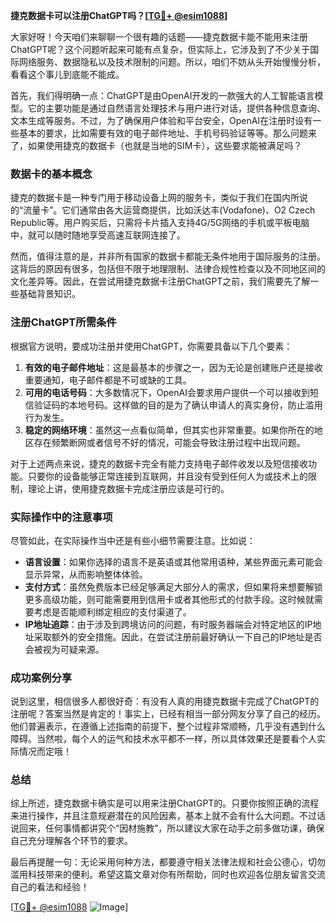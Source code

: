 **捷克数据卡可以注册ChatGPT吗？[[TG💪+ @esim1088](https://t.me/s/esim1088)]**

大家好呀！今天咱们来聊聊一个很有趣的话题——捷克数据卡能不能用来注册ChatGPT呢？这个问题听起来可能有点复杂，但实际上，它涉及到了不少关于国际网络服务、数据隐私以及技术限制的问题。所以，咱们不妨从头开始慢慢分析，看看这个事儿到底能不能成。

首先，我们得明确一点：ChatGPT是由OpenAI开发的一款强大的人工智能语言模型。它的主要功能是通过自然语言处理技术与用户进行对话，提供各种信息查询、文本生成等服务。不过，为了确保用户体验和平台安全，OpenAI在注册时设有一些基本的要求，比如需要有效的电子邮件地址、手机号码验证等等。那么问题来了，如果使用捷克的数据卡（也就是当地的SIM卡），这些要求能被满足吗？

### 数据卡的基本概念

捷克的数据卡是一种专门用于移动设备上网的服务卡，类似于我们在国内所说的“流量卡”。它们通常由各大运营商提供，比如沃达丰(Vodafone)、O2 Czech Republic等。用户购买后，只需将卡片插入支持4G/5G网络的手机或平板电脑中，就可以随时随地享受高速互联网连接了。

然而，值得注意的是，并非所有国家的数据卡都能无条件地用于国际服务的注册。这背后的原因有很多，包括但不限于地理限制、法律合规性检查以及不同地区间的文化差异等。因此，在尝试用捷克数据卡注册ChatGPT之前，我们需要先了解一些基础背景知识。

### 注册ChatGPT所需条件

根据官方说明，要成功注册并使用ChatGPT，你需要具备以下几个要素：

1. **有效的电子邮件地址**：这是最基本的步骤之一，因为无论是创建账户还是接收重要通知，电子邮件都是不可或缺的工具。
2. **可用的电话号码**：大多数情况下，OpenAI会要求用户提供一个可以接收到短信验证码的本地号码。这样做的目的是为了确认申请人的真实身份，防止滥用行为发生。
3. **稳定的网络环境**：虽然这一点看似简单，但其实也非常重要。如果你所在的地区存在频繁断网或者信号不好的情况，可能会导致注册过程中出现问题。

对于上述两点来说，捷克的数据卡完全有能力支持电子邮件收发以及短信接收功能。只要你的设备能够正常连接到互联网，并且没有受到任何人为或技术上的限制，理论上讲，使用捷克数据卡完成注册应该是可行的。

### 实际操作中的注意事项

尽管如此，在实际操作当中还是有些小细节需要注意。比如说：

- **语言设置**：如果你选择的语言不是英语或其他常用语种，某些界面元素可能会显示异常，从而影响整体体验。
- **支付方式**：虽然免费版本已经足够满足大部分人的需求，但如果将来想要解锁更多高级功能，则可能需要用到信用卡或者其他形式的付款手段。这时候就需要考虑是否能顺利绑定相应的支付渠道了。
- **IP地址追踪**：由于涉及到跨境访问的问题，有时服务器端会对特定地区的IP地址采取额外的安全措施。因此，在尝试注册前最好确认一下自己的IP地址是否会被视为可疑来源。

### 成功案例分享

说到这里，相信很多人都很好奇：有没有人真的用捷克数据卡完成了ChatGPT的注册呢？答案当然是肯定的！事实上，已经有相当一部分网友分享了自己的经历。他们普遍表示，在遵循上述指南的前提下，整个过程非常顺畅，几乎没有遇到什么障碍。当然啦，每个人的运气和技术水平都不一样，所以具体效果还是要看个人实际情况而定哦！

### 总结

综上所述，捷克数据卡确实是可以用来注册ChatGPT的。只要你按照正确的流程来进行操作，并且注意规避潜在的风险因素，基本上就不会有什么大问题。不过话说回来，任何事情都讲究个“因材施教”，所以建议大家在动手之前多做功课，确保自己充分理解各个环节的要求。

最后再提醒一句：无论采用何种方法，都要遵守相关法律法规和社会公德心，切勿滥用科技带来的便利。希望这篇文章对你有所帮助，同时也欢迎各位朋友留言交流自己的看法和经验！

[[TG💪+ @esim1088](https://t.me/s/esim1088) ![Image](https://i.postimg.cc/4NQfJmqS/Snipaste-2025-05-13-00-14-12.png)]
